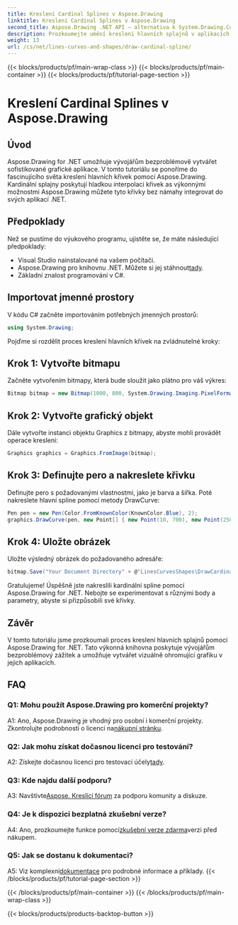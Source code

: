 ```yaml
---
title: Kreslení Cardinal Splines v Aspose.Drawing
linktitle: Kreslení Cardinal Splines v Aspose.Drawing
second_title: Aspose.Drawing .NET API – alternativa k System.Drawing.Common
description: Prozkoumejte umění kreslení hlavních splajnů v aplikacích .NET pomocí Aspose.Drawing. Vytvářejte hladké křivky bez námahy.
weight: 13
url: /cs/net/lines-curves-and-shapes/draw-cardinal-spline/
---
```


{{< blocks/products/pf/main-wrap-class >}}
{{< blocks/products/pf/main-container >}}
{{< blocks/products/pf/tutorial-page-section >}}

# Kreslení Cardinal Splines v Aspose.Drawing

## Úvod

Aspose.Drawing for .NET umožňuje vývojářům bezproblémově vytvářet sofistikované grafické aplikace. V tomto tutoriálu se ponoříme do fascinujícího světa kreslení hlavních křivek pomocí Aspose.Drawing. Kardinální splajny poskytují hladkou interpolaci křivek as výkonnými možnostmi Aspose.Drawing můžete tyto křivky bez námahy integrovat do svých aplikací .NET.

## Předpoklady

Než se pustíme do výukového programu, ujistěte se, že máte následující předpoklady:

- Visual Studio nainstalované na vašem počítači.
-  Aspose.Drawing pro knihovnu .NET. Můžete si jej stáhnout[tady](https://releases.aspose.com/drawing/net/).
- Základní znalost programování v C#.

## Importovat jmenné prostory

V kódu C# začněte importováním potřebných jmenných prostorů:

```csharp
using System.Drawing;
```

Pojďme si rozdělit proces kreslení hlavních křivek na zvládnutelné kroky:

## Krok 1: Vytvořte bitmapu

Začněte vytvořením bitmapy, která bude sloužit jako plátno pro váš výkres:

```csharp
Bitmap bitmap = new Bitmap(1000, 800, System.Drawing.Imaging.PixelFormat.Format32bppPArgb);
```

## Krok 2: Vytvořte grafický objekt

Dále vytvořte instanci objektu Graphics z bitmapy, abyste mohli provádět operace kreslení:

```csharp
Graphics graphics = Graphics.FromImage(bitmap);
```

## Krok 3: Definujte pero a nakreslete křivku

Definujte pero s požadovanými vlastnostmi, jako je barva a šířka. Poté nakreslete hlavní spline pomocí metody DrawCurve:

```csharp
Pen pen = new Pen(Color.FromKnownColor(KnownColor.Blue), 2);
graphics.DrawCurve(pen, new Point[] { new Point(10, 700), new Point(250, 500), new Point(500, 10), new Point(750, 500), new Point(990, 700) });
```

## Krok 4: Uložte obrázek

Uložte výsledný obrázek do požadovaného adresáře:

```csharp
bitmap.Save("Your Document Directory" + @"LinesCurvesShapes\DrawCardinalSpline_out.png");
```

Gratulujeme! Úspěšně jste nakreslili kardinální spline pomocí Aspose.Drawing for .NET. Nebojte se experimentovat s různými body a parametry, abyste si přizpůsobili své křivky.

## Závěr

V tomto tutoriálu jsme prozkoumali proces kreslení hlavních splajnů pomocí Aspose.Drawing for .NET. Tato výkonná knihovna poskytuje vývojářům bezproblémový zážitek a umožňuje vytvářet vizuálně ohromující grafiku v jejich aplikacích.

## FAQ

### Q1: Mohu použít Aspose.Drawing pro komerční projekty?

 A1: Ano, Aspose.Drawing je vhodný pro osobní i komerční projekty. Zkontrolujte podrobnosti o licenci na[nákupní stránku](https://purchase.aspose.com/buy).

### Q2: Jak mohu získat dočasnou licenci pro testování?

 A2: Získejte dočasnou licenci pro testovací účely[tady](https://purchase.aspose.com/temporary-license/).

### Q3: Kde najdu další podporu?

 A3: Navštivte[Aspose. Kreslící fórum](https://forum.aspose.com/c/diagram/17) za podporu komunity a diskuze.

### Q4: Je k dispozici bezplatná zkušební verze?

 A4: Ano, prozkoumejte funkce pomocí[zkušební verze zdarma](https://releases.aspose.com/)verzi před nákupem.

### Q5: Jak se dostanu k dokumentaci?

 A5: Viz komplexní[dokumentace](https://reference.aspose.com/drawing/net/) pro podrobné informace a příklady.
{{< /blocks/products/pf/tutorial-page-section >}}

{{< /blocks/products/pf/main-container >}}
{{< /blocks/products/pf/main-wrap-class >}}

{{< blocks/products/products-backtop-button >}}
